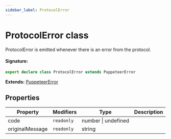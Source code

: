 ```yaml
---
sidebar_label: ProtocolError
---
```


# ProtocolError class

ProtocolError is emitted whenever there is an error from the protocol.

#### Signature:

```typescript
export declare class ProtocolError extends PuppeteerError
```

**Extends:** [PuppeteerError](./puppeteer.puppeteererror.md)

## Properties

| Property        | Modifiers             | Type                | Description |
| --------------- | --------------------- | ------------------- | ----------- |
| code            | <code>readonly</code> | number \| undefined |             |
| originalMessage | <code>readonly</code> | string              |             |
